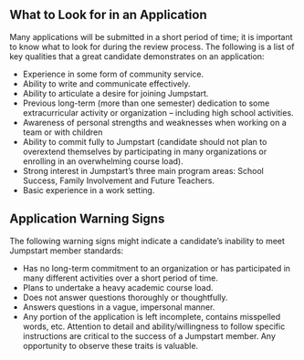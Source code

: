 ## What to Look for in an Application

Many applications will be submitted in a short period of time; it is important to know what to look for during the review process. The following is a list of key qualities that a great candidate demonstrates on an application:     

* Experience in some form of community service.
* Ability to write and communicate effectively.
* Ability to articulate a desire for joining Jumpstart.
* Previous long-term (more than one semester) dedication to some extracurricular activity or organization – including high school activities.
* Awareness of personal strengths and weaknesses when working on a team or with children
* Ability to commit fully to Jumpstart (candidate should not plan to overextend themselves by participating in many organizations or enrolling in an overwhelming course load).
* Strong interest in Jumpstart’s three main program areas: School Success, Family Involvement and Future Teachers.
* Basic experience in a work setting.

## Application Warning Signs

The following warning signs might indicate a candidate’s inability to meet Jumpstart member standards:

* Has no long-term commitment to an organization or has participated in many different activities over a short period of time.
* Plans to undertake a heavy academic course load.
* Does not answer questions thoroughly or thoughtfully.
* Answers questions in a vague, impersonal manner.
* Any portion of the application is left incomplete, contains misspelled words, etc. Attention to detail and ability/willingness to follow specific instructions are critical to the success of a Jumpstart member. Any opportunity to observe these traits is valuable.
